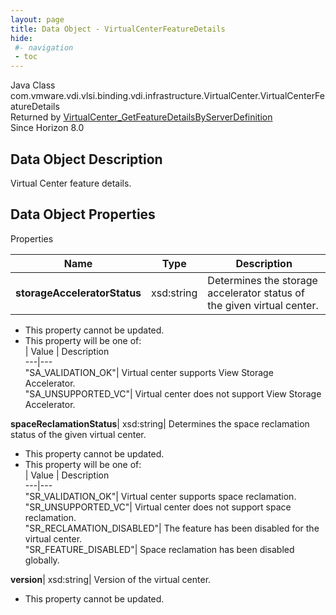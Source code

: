 ```yaml
---
layout: page
title: Data Object - VirtualCenterFeatureDetails
hide:
 #- navigation
 - toc
---
```






Java Class
    com.vmware.vdi.vlsi.binding.vdi.infrastructure.VirtualCenter.VirtualCenterFeatureDetails  
Returned by
     [VirtualCenter_GetFeatureDetailsByServerDefinition](vdi.infrastructure.VirtualCenter.md#getFeatureDetailsByServerDefinition)  
Since 
    Horizon 8.0

## Data Object Description 

Virtual Center feature details. 

## Data Object Properties

Properties

Name |  Type |  Description   
---|---|---  
**storageAcceleratorStatus**|  xsd:string|  Determines the storage accelerator status of the given virtual center.   


 * This property cannot be updated.
  * This property will be one of:  
|  Value |  Description   
---|---  
"SA_VALIDATION_OK"| Virtual center supports View Storage Accelerator.  
"SA_UNSUPPORTED_VC"| Virtual center does not support View Storage Accelerator.  

  
**spaceReclamationStatus**|  xsd:string|  Determines the space reclamation status of the given virtual center.   


 * This property cannot be updated.
  * This property will be one of:  
|  Value |  Description   
---|---  
"SR_VALIDATION_OK"| Virtual center supports space reclamation.  
"SR_UNSUPPORTED_VC"| Virtual center does not support space reclamation.  
"SR_RECLAMATION_DISABLED"| The feature has been disabled for the virtual center.  
"SR_FEATURE_DISABLED"| Space reclamation has been disabled globally.  

  
**version**|  xsd:string|  Version of the virtual center.   


 * This property cannot be updated.

  
  

  

